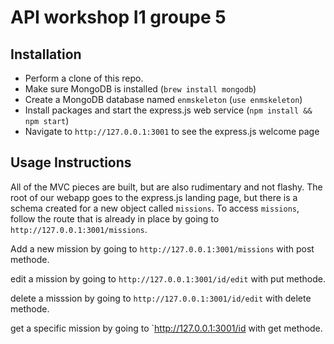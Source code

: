 API workshop I1 groupe 5
======================

## Installation
- Perform a clone of this repo. 
- Make sure MongoDB is installed (`brew install mongodb`)
- Create a MongoDB database named `enmskeleton` (`use enmskeleton`)
- Install packages and start the express.js web service (`npm install && npm start`)
- Navigate to `http://127.0.0.1:3001` to see the express.js welcome page

## Usage Instructions
All of the MVC pieces are built, but are also rudimentary and not flashy. The root of our webapp goes to the express.js landing page, but there is a schema created for a new object called 
`missions`. To access `missions`, follow the route that is already in place by going to `http://127.0.0.1:3001/missions`.

Add a new mission by going to `http://127.0.0.1:3001/missions` with post methode.

edit a mission by going to `http://127.0.0.1:3001/id/edit` with put methode.

delete a misssion by going to `http://127.0.0.1:3001/id/edit` with delete methode.

get a specific mission by going to `http://127.0.0.1:3001/id with get methode.

